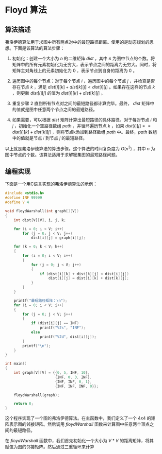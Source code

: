 # Floyd 算法

## 算法描述

弗洛伊德算法用于求图中所有两点对中的最短路径距离。使用的是动态规划的思想。下面是该算法的算法步骤：

1. 初始化：创建一个大小为 $n$ 的二维矩阵 $dist$ ，其中 $n$ 为图中节点的个数。将矩阵中的所有元素初始化为无穷大，表示节点之间的距离为无穷大。同时，将矩阵主对角线上的元素初始化为 $0$ ，表示节点到自身的距离为 $0$ 。

2. 遍历图中的每个节点：对于每个节点 $i$ ，遍历图中的每个节点 $j$ ，并检查是否存在节点 $k$ ，满足 $dist[i][k] + dist[k][j] < dist[i][j]$ 。如果存在这样的节点 $k$ ，则更新 $dist[i][j]$ 的值为 $dist[i][k] + dist[k][j]$ 。

3. 重复步骤 2 直到所有节点对之间的最短路径都计算完毕。最终， $dist$ 矩阵中的值就是图中任意两个节点之间的最短路径。

4. 如果需要，可以根据 $dist$ 矩阵计算出最短路径的具体路径。对于每对节点 $i$ 和 $j$ ，初始化一个空路径数组 $path$ ，并循环遍历节点 $k$ ，如果 $dist[i][j] == dist[i][k] + dist[k][j]$ ，则将节点k添加到路径数组 $path$ 中。最终，$path$ 数组中的值就是节点 $i$ 到节点 $j$ 的最短路径。

以上就是弗洛伊德算法的算法步骤。这个算法的时间复杂度为 $O(n^3)$ ，其中 $n$ 为图中节点的个数。该算法适用于求解密集图的最短路径问题。

## 编程实现

下面是一个用C语言实现的弗洛伊德算法的示例：

```c
#include <stdio.h>
#define INF 99999
#define V 4

void floydWarshall(int graph[][V])
{
    int dist[V][V], i, j, k;

    for (i = 0; i < V; i++)
        for (j = 0; j < V; j++)
            dist[i][j] = graph[i][j];

    for (k = 0; k < V; k++)
    {
        for (i = 0; i < V; i++)
        {
            for (j = 0; j < V; j++)
            {
                if (dist[i][k] + dist[k][j] < dist[i][j])
                    dist[i][j] = dist[i][k] + dist[k][j];
            }
        }
    }

    printf("最短路径矩阵：\n");
    for (i = 0; i < V; i++)
    {
        for (j = 0; j < V; j++)
        {
            if (dist[i][j] == INF)
                printf("%7s", "INF");
            else
                printf("%7d", dist[i][j]);
        }
        printf("\n");
    }
}

int main()
{
    int graph[V][V] = {{0, 5, INF, 10},
                       {INF, 0, 3, INF},
                       {INF, INF, 0, 1},
                       {INF, INF, INF, 0}};

    floydWarshall(graph);

    return 0;
}
```

这个程序实现了一个图的弗洛伊德算法。在主函数中，我们定义了一个 $4x4$ 的矩阵表示图的邻接矩阵。然后调用 $floydWarshall$ 函数来计算图中任意两个顶点之间的最短路径。

在 $floydWarshall$ 函数中，我们首先初始化一个大小为 $V*V$ 的距离矩阵，将其赋值为图的邻接矩阵。然后通过三重循环来计算
